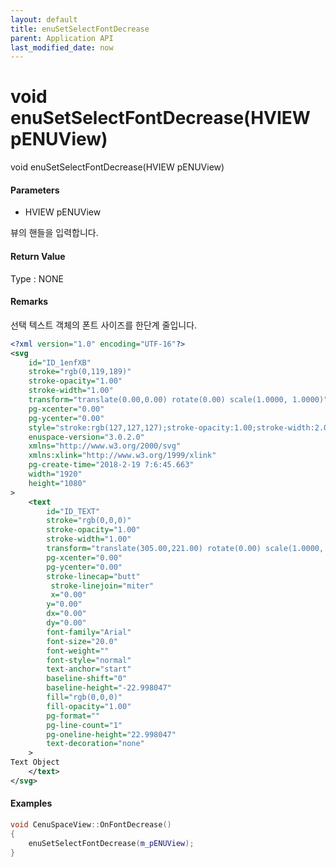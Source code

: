 ```yaml
---
layout: default
title: enuSetSelectFontDecrease
parent: Application API
last_modified_date: now
---
```

# void enuSetSelectFontDecrease\(HVIEW pENUView\)

void enuSetSelectFontDecrease\(HVIEW pENUView\)

#### Parameters

* HVIEW pENUView

뷰의 핸들을 입력합니다.

#### Return Value

Type : NONE

#### Remarks

선택 텍스트 객체의 폰트 사이즈를 한단계 줄입니다.

```xml
<?xml version="1.0" encoding="UTF-16"?>
<svg
    id="ID_1enfXB"
    stroke="rgb(0,119,189)"
    stroke-opacity="1.00"
    stroke-width="1.00"
    transform="translate(0.00,0.00) rotate(0.00) scale(1.0000, 1.0000)"
    pg-xcenter="0.00"
    pg-ycenter="0.00"
    style="stroke:rgb(127,127,127);stroke-opacity:1.00;stroke-width:2.00;stroke-dasharray:1,1,1;"
    enuspace-version="3.0.2.0"
    xmlns="http://www.w3.org/2000/svg"
    xmlns:xlink="http://www.w3.org/1999/xlink"
    pg-create-time="2018-2-19 7:6:45.663"
    width="1920"
    height="1080"
>
    <text
        id="ID_TEXT"
        stroke="rgb(0,0,0)"
        stroke-opacity="1.00"
        stroke-width="1.00"
        transform="translate(305.00,221.00) rotate(0.00) scale(1.0000, 1.0000)"
        pg-xcenter="0.00"
        pg-ycenter="0.00"
        stroke-linecap="butt"
         stroke-linejoin="miter"
         x="0.00"
        y="0.00"
        dx="0.00"
        dy="0.00"
        font-family="Arial"
        font-size="20.0"
        font-weight=""
        font-style="normal"
        text-anchor="start"
        baseline-shift="0"
        baseline-height="-22.998047"
        fill="rgb(0,0,0)"
        fill-opacity="1.00"
        pg-format=""
        pg-line-count="1"
        pg-oneline-height="22.998047"
        text-decoration="none"
    >
Text Object
    </text>
</svg>
```

#### Examples

```cpp
void CenuSpaceView::OnFontDecrease()
{
	enuSetSelectFontDecrease(m_pENUView);
}
```



